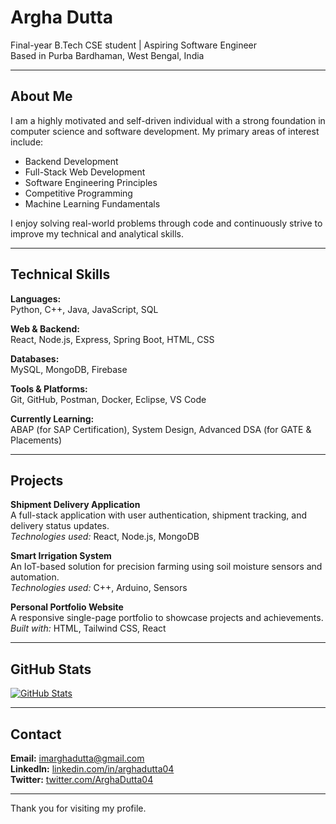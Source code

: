# Argha Dutta

Final-year B.Tech CSE student | Aspiring Software Engineer  
Based in Purba Bardhaman, West Bengal, India

---

## About Me

I am a highly motivated and self-driven individual with a strong foundation in computer science and software development. My primary areas of interest include:

- Backend Development
- Full-Stack Web Development
- Software Engineering Principles
- Competitive Programming
- Machine Learning Fundamentals

I enjoy solving real-world problems through code and continuously strive to improve my technical and analytical skills.

---

## Technical Skills

**Languages:**  
Python, C++, Java, JavaScript, SQL

**Web & Backend:**  
React, Node.js, Express, Spring Boot, HTML, CSS

**Databases:**  
MySQL, MongoDB, Firebase

**Tools & Platforms:**  
Git, GitHub, Postman, Docker, Eclipse, VS Code

**Currently Learning:**  
ABAP (for SAP Certification), System Design, Advanced DSA (for GATE & Placements)

---

## Projects

**Shipment Delivery Application**  
A full-stack application with user authentication, shipment tracking, and delivery status updates.  
*Technologies used:* React, Node.js, MongoDB

**Smart Irrigation System**  
An IoT-based solution for precision farming using soil moisture sensors and automation.  
*Technologies used:* C++, Arduino, Sensors

**Personal Portfolio Website**  
A responsive single-page portfolio to showcase projects and achievements.  
*Built with:* HTML, Tailwind CSS, React

---

## GitHub Stats

[![GitHub Stats](https://github-readme-stats.vercel.app/api?username=Argha-Dutta&show_icons=true&hide_title=true&theme=default)](https://github.com/Argha-Dutta)

---

## Contact

**Email:** imarghadutta@gmail.com  
**LinkedIn:** [linkedin.com/in/arghadutta04](https://www.linkedin.com/in/argha-dutta)  
**Twitter:** [twitter.com/ArghaDutta04](https://twitter.com/arghatwts)

---

Thank you for visiting my profile.
